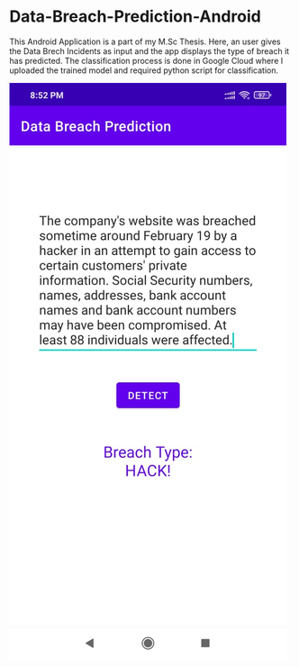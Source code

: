 # Data-Breach-Prediction-Android
This Android Application is a part of my M.Sc Thesis. Here, an user gives the Data Brech Incidents as input and the app displays the type of breach it has predicted. The classification process is done in Google Cloud where I uploaded the trained model and required python script for classification.

![Screenshot](screenshots/screenshot1.jpeg)
